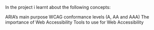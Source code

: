 In the project i learnt about the following concepts:

ARIA’s main purpose
WCAG conformance levels (A, AA and AAA)
The importance of Web Accessibility
Tools to use for Web Accessibility